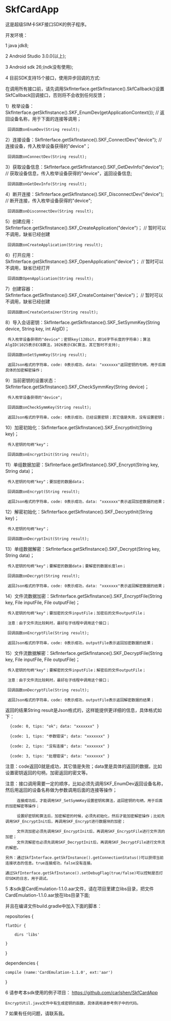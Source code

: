 # SkfCardApp

这是超级SIM卡SKF接口SDK的例子程序。

开发环境：

1 java jdk8;

2 Android Studio 3.0.0(以上);

3 Android sdk 26;(ndk没有使用);

4 目前SDK支持15个接口，使用异步回调的方式:

  在调用所有接口前，请先调用SkfInterface.getSkfInstance().SkfCallback()设置SkfCallback回调接口，否则将不会收到任何反馈；

  1）枚举设备：SkfInterface.getSkfInstance().SKF_EnumDev(getApplicationContext()); // 返回设备名称，用于下面的连接等调用；

     回调函数onEnumDev(String result);

  2）连接设备：SkfInterface.getSkfInstance().SKF_ConnectDev("device"); // 连接设备，传入枚举设备获得的"device"；

     回调函数onConnectDev(String result);

  3）获取设备信息：SkfInterface.getSkfInstance().SKF_GetDevInfo("device"); // 获取设备信息，传入枚举设备获得的"device"，返回设备信息;

     回调函数onGetDevInfo(String result);

  4）断开连接：SkfInterface.getSkfInstance().SKF_DisconnectDev("device"); // 断开连接，传入枚举设备获得的"device"; 

     回调函数onDisconnectDev(String result);

  5）创建应用：SkfInterface.getSkfInstance().SKF_CreateApplication("device")； // 暂时可以不调用，缺省已经创建
  
     回调函数onCreateApplication(String result);
  
  6）打开应用：SkfInterface.getSkfInstance().SKF_OpenApplication("device")； // 暂时可以不调用，缺省已经打开
  
     回调函数OpenApplication(String result);

  7）创建容器：SkfInterface.getSkfInstance().SKF_CreateContainer("device")； // 暂时可以不调用，缺省已经创建
  
     回调函数onCreateContainer(String result);
	 
  8）导入会话密钥：SkfInterface.getSkfInstance().SKF_SetSymmKey(String device, String key, int AlgID)； 

     传入枚举设备获得的"device"；密钥key(128bit，即16字节长度的字符串)；算法AlgID(1025表示ECB算法，1026表示CBC算法，其它暂时不支持);

     回调函数onSetSymmKey(String result);

	 返回Json格式的字符串，code: 0表示成功，data: "xxxxxxx"返回密钥的句柄，用于后面具体的加密解密操作；
	 
  9）当前密钥的设置状态：SkfInterface.getSkfInstance().SKF_CheckSymmKey(String device)； 

     传入枚举设备获得的"device";

     回调函数onCheckSymmKey(String result);

	 返回Json格式的字符串，code: 0表示成功，已经设置密钥；其它值是失败，没有设置密钥；

 10）加密初始化：SkfInterface.getSkfInstance().SKF_EncryptInit(String key)；

     传入密钥的句柄"key"；

     回调函数onEncryptInit(String result);

 11）单组数据加密：SkfInterface.getSkfInstance().SKF_Encrypt(String key, String data)；

     传入密钥的句柄"key"；要加密的数据data；
  
     回调函数onEncrypt(String result);

	 返回Json格式的字符串，code: 0表示成功，data: "xxxxxxx"表示返回加密数据的结果；

 12）解密初始化：SkfInterface.getSkfInstance().SKF_DecryptInit(String key)；

     传入密钥的句柄"key"；

     回调函数onDecryptInit(String result);

 13）单组数据解密：SkfInterface.getSkfInstance().SKF_Decrypt(String key, String data)；

     传入密钥的句柄"key"；要解密的数据data；要解密的数据长度len；
  
     回调函数onDecrypt(String result);

	 返回Json格式的字符串，code: 0表示成功，data: "xxxxxxx"表示返回解密数据的结果；

 14）文件流数据加密：SkfInterface.getSkfInstance().SKF_EncryptFile(String key, File inputFile, File outputFile)；

     传入密钥的句柄"key"；要加密的文件inputFile；加密后的文件outputFile；

	 注意：由于文件流比较耗时，最好在子线程中调用这个接口；
  
     回调函数onEncryptFile(String result);

	 返回Json格式的字符串，code: 0表示成功，outputFile表示返回加密数据的结果；

 15）文件流数据解密：SkfInterface.getSkfInstance().SKF_DecryptFile(String key, File inputFile, File outputFile)；

     传入密钥的句柄"key"；要解密的文件inputFile；解密后的文件outputFile；

	 注意：由于文件流比较耗时，最好在子线程中调用这个接口；

     回调函数onDecryptFile(String result);

	 返回Json格式的字符串，code: 0表示成功，outputFile表示返回解密数据的结果；


  返回的结果String result是Json格式的，这样能提供更详细的信息，具体格式如下：  

      {code: 0, tips: "ok"; data: "xxxxxxx" }
	  
      {code: 1, tips: "参数错误"; data: "xxxxxxx" }
	  
      {code: 2, tips: "没有连接"; data: "xxxxxxx" }
	  
      {code: 3, tips: "处理错误"; data: "xxxxxxx" }

   注意：code返回0就是成功，其它值是失败；data里是具体的返回的数据，比如设置密钥返回的句柄，加密返回的密文等。
   
   注意：接口调用需要一定的顺序，比如必须先调用SKF_EnumDev返回设备名称，然后用返回的设备名称做为参数调用后面的连接等操作；
   
         连接成功后，才能调用SKF_SetSymmKey设置密钥和算法，返回密钥的句柄，用于后面的加密解密等操作；
		 
		 设置好密钥和算法后，加密解密的时候，必须先初始化，然后才能加密解密操作；比如先调用SKF_EncryptInit后，再调用SKF_Encrypt进行数据块的加密；
		 
		 文件流加密必须先调用SKF_EncryptInit后，再调用SKF_EncryptFile进行文件流的加密；
		 文件流解密也必须先调用SKF_DecryptInit后，再调用SKF_DecryptFile进行文件流的解密。
	
	另外：通过SkfInterface.getSkfInstance().getConnectionStatus()可以获得当前连接状态的信息。true连接成功，false没有连接。
	
	通过SkfInterface.getSkfInstance().setDebugFlag(true/false)可以控制是否打印SDK的日志，用于调试。


5 本sdk是CardEmulation-1.1.0.aar文件，请在项目里建立libs目录，把文件CardEmulation-1.1.0.aar放在libs目录下面;

  并且在编译文件build.gradle中加入下面的脚本：  

repositories {

    flatDir {
	
        dirs 'libs'
		
    }
	
}

dependencies {

    compile (name:'CardEmulation-1.1.0', ext:'aar')
	
}

6 请参考本sdk使用的例子项目： https://github.com/carlshen/SkfCardApp

    EncryptUtil.java文件中有生成密钥的函数，具体调用请参考例子中的代码。


7 如果有任何问题，请联系我。

